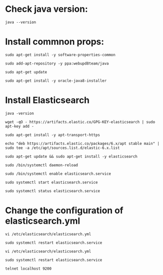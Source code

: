 # Check java version:

    java --version
    
# Install commnon props:
    
    sudo apt-get install -y software-properties-common
    
    sudo add-apt-repository -y ppa:webupd8team/java
    
    sudo apt-get update
    
    sudo apt-get install -y oracle-java8-installer
    
# Install Elasticsearch

    java -version
    
    wget -qO - https://artifacts.elastic.co/GPG-KEY-elasticsearch | sudo apt-key add -
    
    sudo apt-get install -y apt-transport-https
    
    echo "deb https://artifacts.elastic.co/packages/6.x/apt stable main" | sudo tee -a /etc/apt/sources.list.d/elastic-6.x.list
    
    sudo apt-get update && sudo apt-get install -y elasticsearch
    
    sudo /bin/systemctl daemon-reload
    
    sudo /bin/systemctl enable elasticsearch.service
    
    sudo systemctl start elasticsearch.service
    
    sudo systemctl status elasticsearch.service
    
# Change the configuration of elasticsearch.yml
    
    vi /etc/elasticsearch/elasticsearch.yml 
    
    sudo systemctl restart elasticsearch.service
    
    vi /etc/elasticsearch/elasticsearch.yml
    
    sudo systemctl restart elasticsearch.service
    
    telnet localhost 9200
    
